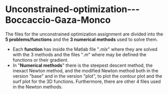 # Unconstrained-optimization---Boccaccio-Gaza-Monco
The files for the unconstrained optimization assignment are divided into the **5 problems/functions** and the **3 numerical methods** used to solve them. 
- Each **function** has inside the Matlab file "*.mlx*" where they are solved with the 3 methods and the files "*.m*" where may be defined the functions or their gradient.
- In "**Numerical methods**" there is the steepest descent method, the inexact Newton method, and the modified Newton method both in the version "base" and in the version "plot", to plot the contour plot and the surf plot for the 3D functions. Furthermore, there are other 4 files used in the Newton methods.
